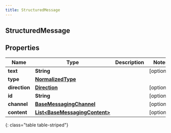 ```yaml
---
title: StructuredMessage
---
```

## StructuredMessage


## Properties

| Name | Type | Description | Notes |
| ------------ | ------------- | ------------- | ------------- |
| **text** | <!----><!---->**String**<!----> |  |  [optional] |
| **type** | <!----><!---->[**NormalizedType**](NormalizedType.html)<!----> |  |  |
| **direction** | <!----><!---->[**Direction**](Direction.html)<!----> |  |  [optional] |
| **id** | <!----><!---->**String**<!----> |  |  [optional] |
| **channel** | <!----><!---->[**BaseMessagingChannel**](BaseMessagingChannel.html)<!----> |  |  [optional] |
| **content** | <!----><!---->[**List&lt;BaseMessagingContent&gt;**](BaseMessagingContent.html)<!----> |  |  [optional] |
{: class="table table-striped"}



